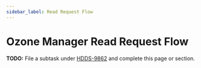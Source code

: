 ```yaml
---
sidebar_label: Read Request Flow
---
```


# Ozone Manager Read Request Flow

**TODO:** File a subtask under [HDDS-9862](https://issues.apache.org/jira/browse/HDDS-9862) and complete this page or section.

